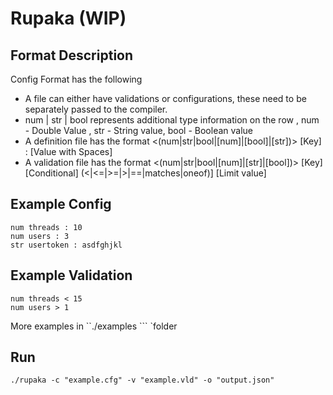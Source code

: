 # Rupaka (WIP)

## Format Description 

Config Format has the following 
  - A file can either have validations or configurations, these need to be separately passed to the compiler.
  - num | str | bool represents additional type information on the row , num - Double Value , str - String value, bool - Boolean value
  - A definition file has the format <(num|str|bool|[num]|[bool]|[str])> [Key] : [Value with Spaces] 
  - A validation file has the format <(num|str|bool|[num]|[str]|[bool])> [Key]  [Conditional] (<|<=|>=|>|==|matches|oneof)] [Limit value]


## Example Config 

```
num threads : 10
num users : 3
str usertoken : asdfghjkl
```

## Example Validation 

```
num threads < 15
num users > 1

```
More examples in ``./examples ``` `folder

## Run 

```
./rupaka -c "example.cfg" -v "example.vld" -o "output.json"
``` 
